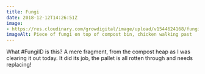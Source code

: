```yaml
---
title: Fungi
date: 2018-12-12T14:26:51Z
image: 
- https://res.cloudinary.com/growdigital/image/upload/v1544624168/fungi-AB473F3E.jpg
imageAlt: Piece of fungi on top of compost bin, chicken walking past
---
```


What #FungiID is this? A mere fragment, from the compost heap as I was clearing it out today. It did its job, the pallet is all rotten through and needs replacing!
